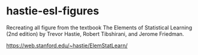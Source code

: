 # hastie-esl-figures
Recreating all figure from the textbook The Elements of Statistical Learning (2nd edition) by Trevor Hastie, Robert Tibshirani, and Jerome Friedman.

https://web.stanford.edu/~hastie/ElemStatLearn/
